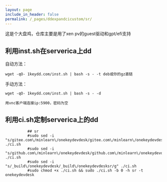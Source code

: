 ```yaml
---
layout: page
include_in_header: false
permalink: /_pages/ddexpandcicustom/sr/
---
```


这是个大盘鸡，仓库主要是用了xen pv的guest驱动和gpt/efi支持


利用inst.sh在serverica上dd
-----

自动方法：

```
wget -qO- 1keydd.com/inst.sh | bash -s - -t deb或你的gz直链
```

手动方法：

```
wget -qO- 1keydd.com/inst.sh | bash -s - -d

用vnc客户端连接ip:5900，密码为空
```


利用ci.sh定制serverica上的dd
-----

```
          ## sr
          #sudo sed -i "s/gitee.com\/minlearn\/onekeydevdesk/gitee.com\/minlearn\/onekeydevdesksr/g" ./ci.sh
          #sudo sed -i "s/github.com\/minlearn\/onekeydevdesk/github.com\/minlearn\/onekeydevdesksr/g" ./ci.sh
          #sudo sed -i "s/_build\/onekeydevdesk/_build\/onekeydevdesksr/g" ./ci.sh
          #sudo chmod +x ./ci.sh && sudo ./ci.sh -b 0 -h sr -t onekeydevdesk
```
